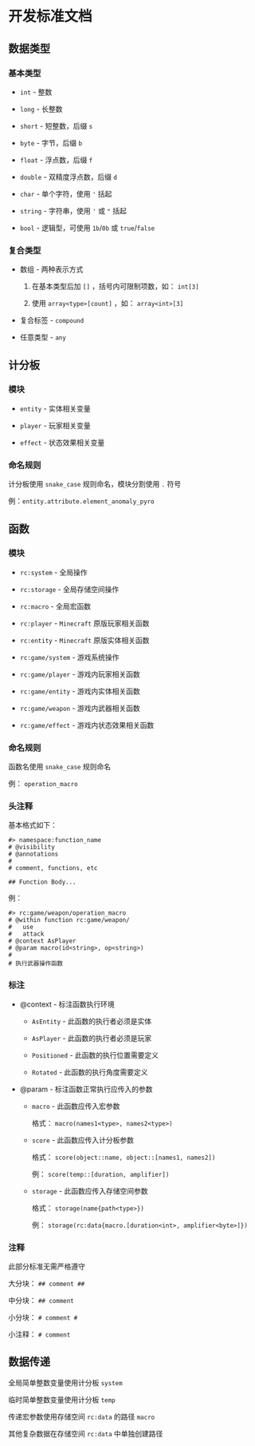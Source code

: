 # 开发标准文档

## 数据类型

### 基本类型

- `int` - 整数

- `long` - 长整数

- `short` - 短整数，后缀 `s`

- `byte` - 字节，后缀 `b`

- `float` - 浮点数，后缀 `f`

- `double` - 双精度浮点数，后缀 `d`

- `char` - 单个字符，使用 `'` 括起

- `string` - 字符串，使用 `'` 或 `"` 括起

- `bool` - 逻辑型，可使用 `1b`/`0b` 或 `true`/`false`

### 复合类型

- 数组 - 两种表示方式

  1. 在基本类型后加 `[]` ，括号内可限制项数，如： `int[3]`

  2. 使用 `array<type>[count]` ，如： `array<int>[3]`

- 复合标签 - `compound`

- 任意类型 - `any`

## 计分板

### 模块

- `entity` - 实体相关变量

- `player` - 玩家相关变量

- `effect` - 状态效果相关变量

### 命名规则

计分板使用 `snake_case` 规则命名，模块分割使用 `.` 符号

例：`entity.attribute.element_anomaly_pyro`

## 函数

### 模块

- `rc:system` - 全局操作

- `rc:storage` - 全局存储空间操作

- `rc:macro` - 全局宏函数

- `rc:player` - `Minecraft` 原版玩家相关函数

- `rc:entity` - `Minecraft` 原版实体相关函数

- `rc:game/system` - 游戏系统操作

- `rc:game/player` - 游戏内玩家相关函数

- `rc:game/entity` - 游戏内实体相关函数

- `rc:game/weapon` - 游戏内武器相关函数

- `rc:game/effect` - 游戏内状态效果相关函数

### 命名规则

函数名使用 `snake_case` 规则命名

例： `operation_macro`

### 头注释

基本格式如下：

``` mcfunction
#> namespace:function_name
# @visibility
# @annotations
#
# comment, functions, etc

## Function Body...
```

例：

``` mcfunction
#> rc:game/weapon/operation_macro
# @within function rc:game/weapon/
#   use
#   attack
# @context AsPlayer
# @param macro(id<string>, op<string>)
#
# 执行武器操作函数
```

### 标注

- @context - 标注函数执行环境

  - `AsEntity`   - 此函数的执行者必须是实体

  - `AsPlayer`   - 此函数的执行者必须是玩家

  - `Positioned` - 此函数的执行位置需要定义

  - `Rotated`    - 此函数的执行角度需要定义
  
- @param - 标注函数正常执行应传入的参数

  - `macro` - 此函数应传入宏参数

    格式： `macro(names1<type>, names2<type>)`

  - `score` - 此函数应传入计分板参数

    格式： `score(object::name, object::[names1, names2])`

    例： `score(temp::[duration, amplifier])`

  - `storage` - 此函数应传入存储空间参数

    格式： `storage(name{path<type>})`

    例： `storage(rc:data{macro.[duration<int>, amplifier<byte>]})`

### 注释

此部分标准无需严格遵守

大分块： `## comment ##`

中分块： `## comment`

小分块： `# comment #`

小注释： `# comment`

## 数据传递

全局简单整数变量使用计分板 `system`

临时简单整数变量使用计分板 `temp`

传递宏参数使用存储空间 `rc:data` 的路径 `macro`

其他复杂数据在存储空间 `rc:data` 中单独创建路径

